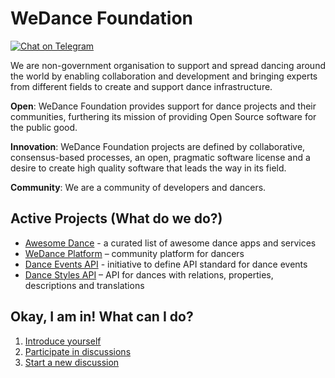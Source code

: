 # WeDance Foundation

[![Chat on Telegram](https://img.shields.io/badge/Chat%20on-Telegram-brightgreen.svg)](https://t.me/joinchat/VbSR8oxxqSAcNQuV)  

We are non-government organisation to support and spread dancing around the world by enabling collaboration and development and bringing experts from different fields to create and support dance infrastructure.

**Open**: WeDance Foundation provides support for dance projects and their communities, furthering its mission of providing Open Source software for the public good.

**Innovation**: WeDance Foundation projects are defined by collaborative, consensus-based processes, an open, pragmatic software license and a desire to create high quality software that leads the way in its field.

**Community**: We are a community of developers and dancers.

## Active Projects (What do we do?)

- [Awesome Dance](https://github.com/we-dance/awesome-dance) - a curated list of awesome dance apps and services
- [WeDance Platform](https://github.com/we-dance/platform) – community platform for dancers
- [Dance Events API](https://github.com/we-dance/foundation/issues/3) - initiative to define API standard for dance events
- [Dance Styles API](https://github.com/we-dance/dance-styles) – API for dances with relations, properties, descriptions and translations

## Okay, I am in! What can I do?

1. [Introduce yourself](https://github.com/we-dance/foundation/issues/1)
2. [Participate in discussions](https://github.com/we-dance/foundation/issues/)
3. [Start a new discussion](https://github.com/we-dance/foundation/issues/new)

